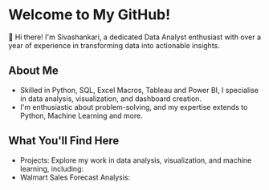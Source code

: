# Welcome to My GitHub! 
👋 Hi there! I'm Sivashankari, a dedicated Data Analyst enthusiast with over a year of experience in transforming data into actionable insights.

## About Me
- Skilled in Python, SQL, Excel Macros, Tableau and Power BI, I specialise in data analysis, visualization, and dashboard creation.
- I'm enthusiastic about problem-solving, and my expertise extends to Python, Machine Learning and more.

## What You'll Find Here
- Projects: Explore my work in data analysis, visualization, and machine learning, including:
-   Walmart Sales Forecast Analysis:  
  

<!--
**sivashankarialaganandham/sivashankarialaganandham** is a ✨ _special_ ✨ repository because its `README.md` (this file) appears on your GitHub profile.

Here are some ideas to get you started:

- 🔭 I’m currently working on ...
- 🌱 I’m currently learning ...
- 👯 I’m looking to collaborate on ...
- 🤔 I’m looking for help with ...
- 💬 Ask me about ...
- 📫 How to reach me: ...
- 😄 Pronouns: ...
- ⚡ Fun fact: ...
-->
